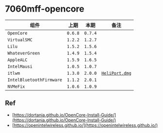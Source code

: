 # 7060mff-opencore

组件|上期|本期|备注
---|---|---|---
`OpenCore` | `0.6.8` | `0.7.4` |
`VirtualSMC` | `1.2.2` | `1.2.7`
`Lilu` | `1.5.2` | `1.5.6`
`WhateverGreen` | `1.4.9` | `1.5.4`
`AppleALC` | `1.5.9` | `1.6.5`
`IntelMausi` | `1.0.5` | `1.0.7`
`itlwm` | `1.3.0` | `2.0.0` | [`HeliPort.dmg`](https://github.com/OpenIntelWireless/HeliPort/releases/download/v1.4.1/HeliPort.dmg)
`IntelBluetoothFirmware` | `1.1.2` | `2.0.1`
`NVMeFix` | `1.0.6` | `1.0.9`

## Ref

* [https://dortania.github.io/OpenCore-Install-Guide/](https://dortania.github.io/OpenCore-Install-Guide/)
* [https://openintelwireless.github.io/](https://openintelwireless.github.io/)
